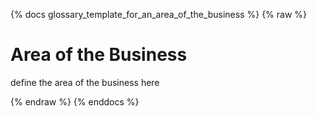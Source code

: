 {% docs glossary_template_for_an_area_of_the_business %}
{% raw %}

<a name="area_of_the_business"></a>
# Area of the Business
define the area of the business here


{% endraw %}
{% enddocs %}